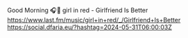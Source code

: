 Good Morning 🎧🎵 girl in red - Girlfriend Is Better  https://www.last.fm/music/girl+in+red/_/Girlfriend+Is+Better https://social.dfaria.eu/?hashtag=2024-05-31T06:00:03Z